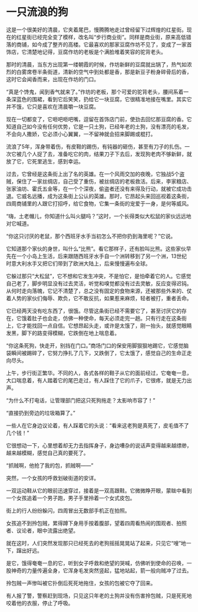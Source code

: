 # 一只流浪的狗

这是一个很美好的清晨，它夹着尾巴，慢腾腾地走过曾经留下过辉煌的红星街。现在的红星街已经完全变了模样，改名叫“步行商业街”。同样是商业街，原来高低错落的商铺，如今成了整齐的高楼。它最喜欢的那家豆腐作坊不见了，变成了一家首饰店，它清楚地记得，豆腐作坊的老板是个满脸堆着笑容的驼背老头。 

那时的清晨，当东方出现第一缕朝霞的时候，作坊新鲜的豆腐就出锅了，热气如浓烈的白雾席卷半条街道，清新的空气中到处都是香，那是新豆子粉身碎骨后的香，这时它会闻香而来，出现在作坊的门口。 

“真是个馋鬼，闻到香气就来了。”作坊的老板，那个可爱的驼背老头，腰间系着一条深蓝色的围裙，看到它后笑笑，扔给它一块豆腐，它很精准地接在嘴里。其实它并不饿，它只是喜欢在清晨嚼一块豆腐。 

现在一切都变了，它咂吧咂吧嘴，逗留在首饰店门前，使劲去回忆那豆腐的香。它知道自己如今没有任何优势，它是一只土狗，已经年老的土狗，没有漂亮的毛发，不会向人撒娇，它必须小心翼翼，一不留神就会招来脚踢或棍打。 

流浪了5年，浑身带着伤，有皮鞋的踢伤，有钝器的砸伤，甚至有刀子的扎伤。一次它被几个人捉了去，准备吃它的肉，结果刀子下去后，发现狗老肉不够新鲜，就放了它，它死里逃生，感到幸运。 

过去，它曾经是这条街上出了名的英雄。在一个风雨交加的夜晚，它独战5个盗贼，保住了一家丝绸店，自己受了重伤，被丝绸店的老板救活。后来，李家粮店、张家油坊、霍氏五金等，在一个个深夜，偷盗者还没有来得及行动，就被它成功击退。它威名远播，成为这条街上公认的英雄。那时，它昂起头来回巡视着这条街，四周商铺里的人跟它打招呼，给它食物，它集一条街的宠爱于一身，是何等威风。 

“嗨，土老帽儿，你知道什么叫火腿吗？”这时，一个长得类似大松鼠的家伙远远地对它喊道。 

“你这只讨厌的老鼠，那个西班牙水手当初怎么不把你扔到海里呢？”它说。 

它知道那个家伙的身世，叫什么“比熊”。看它那样子，还有脸叫比熊。这些家伙早先在一个小岛上生活，后来跟随西班牙水手自一个洲转移到了另一个洲，13世纪时意大利水手又把它们带到了欧洲大陆上，后来慢慢遍布全球。 

它躲过那只“大松鼠”，它不想和它发生冲突，不是怕它，是怕牵着它的人。它感觉自己老了，脚步明显没有过去灵活，听觉和嗅觉都没有过去灵敏，反应变得迟钝。从何时走向落魄，它记不清楚了，总之没有固定的食物来源，还被那些外来的、仗着人势的家伙们侮辱、欺负，它不敢反抗，如果惹来麻烦，轻者被打，重者丢命。 

它已经两天没有吃东西了，很饿。尽管这条街已经不需要它了，甚至讨厌它的存在，它饿着肚子也会走，仿佛一种使命，每天必须走完一趟。只有行走在这条街上，它才能找回一点自信。它想昂起头走，或许是太饿了，刚一抬头，就感觉眼睛发黑，脚下的路变得模糊，它跌倒在地上喘息着。 

“你这条死狗，快走开，别挡在门口。”商场门口的保安用脚狠狠地踢它，它感觉脑袋瞬间被踢碎了，它努力挣扎了几下，又跌倒了，它太饿了，感觉自己的生命正走向尽头。 

上午，步行街正繁华。不同的人，各式各样的鞋子从它的面前经过，它奄奄一息，大口喘息着，有人踏着它的尾巴走过，有人踩住了它的爪子，它很疼，就是无力出声。 

“为什么不打电话，让管理部门把这只死狗拖走？太影响市容了！” 

“直接扔到旁边的垃圾箱算了。” 

一些人在它身边议论着，有人踩着它的头说：“看来这老狗是真死了，皮毛值不了几个钱！” 

它很想动一下，心里想着却无力去指挥身子，身边嘈杂的说话声变得越来越缥缈，越来越模糊，感觉自己真的要死了。 

“抓贼啊，他抢了我的包，抓贼啊——” 

突然，一个女孩的呼救划破街道的安详。 

一双运动鞋从它的眼前迅速穿过，接着是一双高跟鞋。它微微睁开眼，蒙眬中看到一个女孩追着一个男子跑，男子手里拎着一个女式皮包。 

街上的行人纷纷躲闪，四周冒出无数部手机正在拍照。 

女孩追不到拎包贼，累得蹲下身用手按着腹部，望着四周看热闹的围观者、拍照者、议论者，眼中流露出绝望。 

就在这时，人们突然发现那只已经死去的老狗摇摇晃晃站了起来，只见它“嗖”地一下，蹿出好远。 

是它，饿得奄奄一息的它，听到女子呼救和绝望的哭喊，仿佛听到使命的召唤，一股神奇的力量传遍全身，它浑身毛发突然竖起，猛地站起，箭一般向贼冲了过去。 

拎包贼一声惨叫被它扑倒后死死地拖住，女孩的包被它夺了回来。 

有人报了警，警察赶到现场，只见这只年老的土狗并没有伤害拎包贼，只是死死地咬着他的衣服，停止了呼吸。